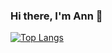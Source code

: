 ### Hi there, I'm Ann 👋
[![Top Langs](https://github-readme-stats.vercel.app/api/top-langs/?username=AnnIzm&layout=compact)](https://github.com/AnnIzm/github-readme-stats)
<!--

Here are some ideas to get you started:

- 🔭 I’m currently working on ...
- 🌱 I’m currently learning ...
- 👯 I’m looking to collaborate on ...
- 🤔 I’m looking for help with ...
- 💬 Ask me about ...
- 📫 How to reach me: ...
- 😄 Pronouns: ...
- ⚡ Fun fact: ...
-->

